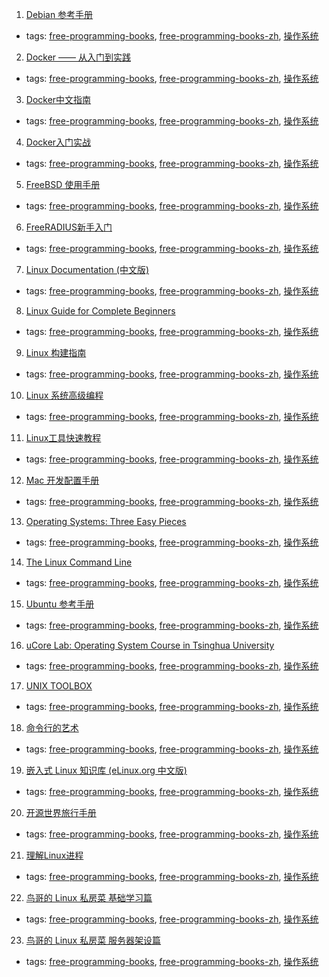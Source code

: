 1. [Debian 参考手册 ](http://man.chinaunix.net/linux/debian/reference/reference.zh-cn.html)
  * tags: [free-programming-books](tags/free-programming-books.md), [free-programming-books-zh](tags/free-programming-books-zh.md), [操作系统](tags/操作系统.md)
2. [Docker —— 从入门到实践](https://github.com/yeasy/docker_practice)
  * tags: [free-programming-books](tags/free-programming-books.md), [free-programming-books-zh](tags/free-programming-books-zh.md), [操作系统](tags/操作系统.md)
3. [Docker中文指南](https://github.com/widuu/chinese_docker)
  * tags: [free-programming-books](tags/free-programming-books.md), [free-programming-books-zh](tags/free-programming-books-zh.md), [操作系统](tags/操作系统.md)
4. [Docker入门实战](http://yuedu.baidu.com/ebook/d817967416fc700abb68fca1)
  * tags: [free-programming-books](tags/free-programming-books.md), [free-programming-books-zh](tags/free-programming-books-zh.md), [操作系统](tags/操作系统.md)
5. [FreeBSD 使用手册](http://www.freebsd.org/doc/zh_CN.UTF-8/books/handbook/)
  * tags: [free-programming-books](tags/free-programming-books.md), [free-programming-books-zh](tags/free-programming-books-zh.md), [操作系统](tags/操作系统.md)
6. [FreeRADIUS新手入门](http://freeradius.akagi201.org)
  * tags: [free-programming-books](tags/free-programming-books.md), [free-programming-books-zh](tags/free-programming-books-zh.md), [操作系统](tags/操作系统.md)
7. [Linux Documentation (中文版)](https://tinylab.gitbooks.io/linux-doc/content/zh-cn/)
  * tags: [free-programming-books](tags/free-programming-books.md), [free-programming-books-zh](tags/free-programming-books-zh.md), [操作系统](tags/操作系统.md)
8. [Linux Guide for Complete Beginners](http://happypeter.github.io/LGCB/book/)
  * tags: [free-programming-books](tags/free-programming-books.md), [free-programming-books-zh](tags/free-programming-books-zh.md), [操作系统](tags/操作系统.md)
9. [Linux 构建指南](http://works.jinbuguo.com/lfs/lfs62/index.html)
  * tags: [free-programming-books](tags/free-programming-books.md), [free-programming-books-zh](tags/free-programming-books-zh.md), [操作系统](tags/操作系统.md)
10. [Linux 系统高级编程](http://sourceforge.net/projects/elpi/)
  * tags: [free-programming-books](tags/free-programming-books.md), [free-programming-books-zh](tags/free-programming-books-zh.md), [操作系统](tags/操作系统.md)
11. [Linux工具快速教程](https://github.com/me115/linuxtools_rst)
  * tags: [free-programming-books](tags/free-programming-books.md), [free-programming-books-zh](tags/free-programming-books-zh.md), [操作系统](tags/操作系统.md)
12. [Mac 开发配置手册](https://aaaaaashu.gitbooks.io/mac-dev-setup/content/)
  * tags: [free-programming-books](tags/free-programming-books.md), [free-programming-books-zh](tags/free-programming-books-zh.md), [操作系统](tags/操作系统.md)
13. [Operating Systems: Three Easy Pieces](http://pages.cs.wisc.edu/~remzi/OSTEP/)
  * tags: [free-programming-books](tags/free-programming-books.md), [free-programming-books-zh](tags/free-programming-books-zh.md), [操作系统](tags/操作系统.md)
14. [The Linux Command Line](http://billie66.github.io/TLCL/index.html)
  * tags: [free-programming-books](tags/free-programming-books.md), [free-programming-books-zh](tags/free-programming-books-zh.md), [操作系统](tags/操作系统.md)
15. [Ubuntu 参考手册 ](http://wiki.ubuntu.org.cn/UbuntuManual)
  * tags: [free-programming-books](tags/free-programming-books.md), [free-programming-books-zh](tags/free-programming-books-zh.md), [操作系统](tags/操作系统.md)
16. [uCore Lab: Operating System Course in Tsinghua University](https://www.gitbook.com/book/objectkuan/ucore-docs/details)
  * tags: [free-programming-books](tags/free-programming-books.md), [free-programming-books-zh](tags/free-programming-books-zh.md), [操作系统](tags/操作系统.md)
17. [UNIX TOOLBOX](http://cb.vu/unixtoolbox_zh_CN.xhtml)
  * tags: [free-programming-books](tags/free-programming-books.md), [free-programming-books-zh](tags/free-programming-books-zh.md), [操作系统](tags/操作系统.md)
18. [命令行的艺术](https://github.com/jlevy/the-art-of-command-line/blob/master/README-zh.md)
  * tags: [free-programming-books](tags/free-programming-books.md), [free-programming-books-zh](tags/free-programming-books-zh.md), [操作系统](tags/操作系统.md)
19. [嵌入式 Linux 知识库 (eLinux.org 中文版)](https://tinylab.gitbooks.io/elinux/content/zh/)
  * tags: [free-programming-books](tags/free-programming-books.md), [free-programming-books-zh](tags/free-programming-books-zh.md), [操作系统](tags/操作系统.md)
20. [开源世界旅行手册](http://i.linuxtoy.org/docs/guide/index.html)
  * tags: [free-programming-books](tags/free-programming-books.md), [free-programming-books-zh](tags/free-programming-books-zh.md), [操作系统](tags/操作系统.md)
21. [理解Linux进程](https://github.com/tobegit3hub/understand_linux_process)
  * tags: [free-programming-books](tags/free-programming-books.md), [free-programming-books-zh](tags/free-programming-books-zh.md), [操作系统](tags/操作系统.md)
22. [鸟哥的 Linux 私房菜 基础学习篇](http://cn.linux.vbird.org/linux_basic/linux_basic.php)
  * tags: [free-programming-books](tags/free-programming-books.md), [free-programming-books-zh](tags/free-programming-books-zh.md), [操作系统](tags/操作系统.md)
23. [鸟哥的 Linux 私房菜 服务器架设篇](http://cn.linux.vbird.org/linux_server/)
  * tags: [free-programming-books](tags/free-programming-books.md), [free-programming-books-zh](tags/free-programming-books-zh.md), [操作系统](tags/操作系统.md)
